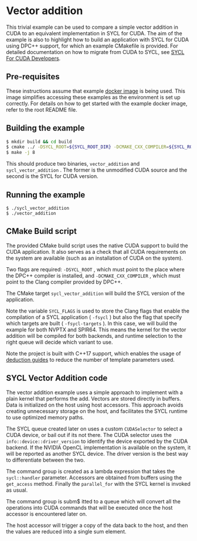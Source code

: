 Vector addition
===============================

This trivial example can be used to compare a simple vector addition in CUDA to
an equivalent implementation in SYCL for CUDA. The aim of the example is also 
to highlight how to build an application with SYCL for CUDA using DPC++ support, 
for which an example CMakefile is provided. For detailed documentation on how to
migrate from CUDA to SYCL, see [SYCL For CUDA Developers](https://developer.codeplay.com/products/computecpp/ce/guides/sycl-for-cuda-developers).

Pre-requisites
---------------

These instructions assume that example [docker image](https://hub.docker.com/r/ruyman/dpcpp_cuda_examples/dockerfile) is being used. This image 
simplifies accessing these examples as the environment is set up correctly.
For details on how to get started with the example docker image, refer to the 
root README file.

Building the example
---------------------

``` sh
$ mkdir build && cd build
$ cmake ../ -DSYCL_ROOT=${SYCL_ROOT_DIR} -DCMAKE_CXX_COMPILER=${SYCL_ROOT_DIR}/bin/clang++
$ make -j 8
```

This should produce two binaries, `vector_addition` and `sycl_vector_addition` .
The former is the unmodified CUDA source and the second is the SYCL for CUDA
version.

Running the example
--------------------

``` 
$ ./sycl_vector_addition
$ ./vector_addition
```

CMake Build script
------------------------

The provided CMake build script uses the native CUDA support to build the
CUDA application. It also serves as a check that all CUDA requirements
on the system are available (such as an installation of CUDA on the system).

Two flags are required: `-DSYCL_ROOT` , which must point to the place where the
DPC++ compiler is installed, and `-DCMAKE_CXX_COMPILER` , which must point to
the Clang compiler provided by DPC++. 

The CMake target `sycl_vector_addition` will build the SYCL version of
the application.

Note the variable `SYCL_FLAGS` is used to store the Clang flags that enable
the compilation of a SYCL application ( `-fsycl` ) but also the flag that specify
which targets are built ( `-fsycl-targets` ). In this case, we will build the example 
for both NVPTX and SPIR64. This means the kernel for the vector addition will be 
compiled for both backends, and runtime selection to the right queue will 
decide which variant to use.

Note the project is built with C++17 support, which enables the usage of
[deduction guides](https://github.com/intel/llvm/blob/sycl/sycl/doc/extensions/deduction_guides/SYCL_INTEL_deduction_guides.asciidoc) to reduce the number of template parameters used.

SYCL Vector Addition code
--------------------------

The vector addition example uses a simple approach to implement with a plain
kernel that performs the add. Vectors are stored directly in buffers. Data is
initialized on the host using host accessors. This approach avoids creating
unnecessary storage on the host, and facilitates the SYCL runtime to use
optimized memory paths.

The SYCL queue created later on uses a custom `CUDASelector` to select a CUDA
device, or bail out if its not there. The CUDA selector uses the
`info::device::driver_version` to identify the device exported by the CUDA
backend. If the NVIDIA OpenCL implementation is available on the system, it
will be reported as another SYCL device. The driver version is the best way to
differentiate between the two.

The command group is created as a lambda expression that takes the 
`sycl::handler` parameter. Accessors are obtained from buffers using the
`get_access` method. Finally the `parallel_for` with the SYCL kernel is invoked
as usual.

The command group is subm$ itted to a queue which will convert all the operations
into CUDA commands that will be executed once the host accessor is encountered
later on.

The host accessor will trigger a copy of the data back to the host, and then
the values are reduced into a single sum element.
